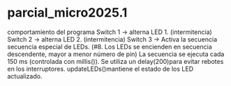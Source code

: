 # parcial_micro2025.1
comportamiento del programa
Switch 1 → alterna LED 1. (intermitencia)
Switch 2 → alterna LED 2. (intermitencia)
Switch 3 → Activa la secuencia secuencia especial de LEDs. (#8. Los LEDs se encienden en secuencia descendente, mayor a menor número de pin)
La secuencia se ejecuta cada 150 ms (controlada con millis()).
Se utiliza un delay(200)para evitar rebotes en los interruptores.
updateLEDs()mantiene el estado de los LED actualizado.
